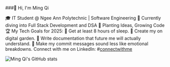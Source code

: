 ###👋 Hi, I'm Ming Qi

🎓 IT Student @ Ngee Ann Polytechnic | Software Engineering
💭 Currently diving into Full Stack Development and DSA
🌷 Planting Ideas, Growing Code
🏆 My Tech Goals for 2025:
🔹 Get at least 8 hours of sleep.
🔹 Create my on digital garden.
🔹 Write documentation that future me will actually understand.
🔹 Make my commit messages sound less like emotional breakdowns.
 Connect with me on LinkedIn: #[connectwithme](https://www.linkedin.com/in/law-ming-qi/)
 
![Ming Qi's GitHub stats](https://github-readme-stats.vercel.app/api?username=lawmingqi&show_icons=true&bg_color=b38bff&text_color=000000&title_color=ffffff&icon_color=ffffff)
